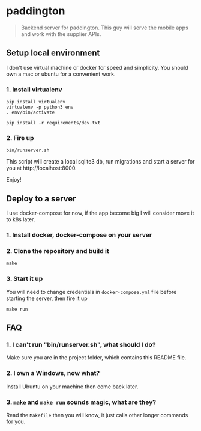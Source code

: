 # paddington

> Backend server for paddington. This guy will serve the mobile apps and work with the supplier APIs.

## Setup local environment

I don't use virtual machine or docker for speed and simplicity. You should own
a mac or ubuntu for a convenient work.

### 1. Install virtualenv

```
pip install virtualenv
virtualenv -p python3 env
. env/bin/activate

pip install -r requirements/dev.txt
```

### 2. Fire up

```
bin/runserver.sh
```

This script will create a local sqlite3 db, run migrations and start a server
for you at http://localhost:8000.

Enjoy!


## Deploy to a server

I use docker-compose for now, if the app become big I will consider move it to
k8s later.

### 1. Install docker, docker-compose on your server

### 2. Clone the repository and build it

```
make
```

### 3. Start it up

You will need to change credentials in `docker-compose.yml` file before
starting the server, then fire it up

```
make run
```

## FAQ

### 1. I can't run "bin/runserver.sh", what should I do?

Make sure you are in the project folder, which contains this README file.


### 2. I own a Windows, now what?

Install Ubuntu on your machine then come back later.

### 3. `make` and `make run` sounds magic, what are they?

Read the `Makefile` then you will know, it just calls other longer commands
for you.
